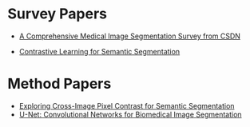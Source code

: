 # Survey Papers

- [A Comprehensive Medical Image Segmentation  Survey from CSDN](https://blog.csdn.net/qq_38932073/article/details/115354406?spm=1001.2014.3001.5506)

- [Contrastive Learning for Semantic Segmentation](https://blog.csdn.net/weixin_45657478/article/details/125811034)

# Method Papers

- [Exploring Cross-Image Pixel Contrast for Semantic Segmentation](https://arxiv.org/abs/2101.11939)
- [U-Net: Convolutional Networks for Biomedical Image Segmentation](https://arxiv.org/abs/1505.04597)